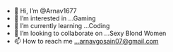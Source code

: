 - 👋 Hi, I’m @Arnav1677
- 👀 I’m interested in ...Gaming
- 🌱 I’m currently learning ...Coding
- 💞️ I’m looking to collaborate on ...Sexy Blond Women
- 📫 How to reach me ...arnavgosain07@gmail.com

<!---
Arnav1677/Arnav1677 is a ✨ special ✨ repository because its `README.md` (this file) appears on your GitHub profile.
You can click the Preview link to take a look at your changes.
--->
